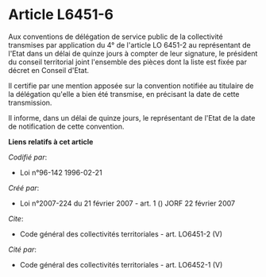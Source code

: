 # Article L6451-6

Aux conventions de délégation de service public de la collectivité transmises par application du 4° de l'article LO 6451-2 au
représentant de l'Etat dans un délai de quinze jours à compter de leur signature, le président du conseil territorial joint
l'ensemble des pièces dont la liste est fixée par décret en Conseil d'Etat. 

Il certifie par une mention apposée sur la convention notifiée au titulaire de la délégation qu'elle a bien été transmise, en
précisant la date de cette transmission. 

Il informe, dans un délai de quinze jours, le représentant de l'Etat de la date de notification de cette convention.

**Liens relatifs à cet article**

_Codifié par_:

  - Loi n°96-142 1996-02-21

_Créé par_:

  - Loi n°2007-224 du 21 février 2007 - art. 1 () JORF 22 février 2007

_Cite_:

  - Code général des collectivités territoriales - art. LO6451-2 (V)

_Cité par_:

  - Code général des collectivités territoriales - art. LO6452-1 (V)
